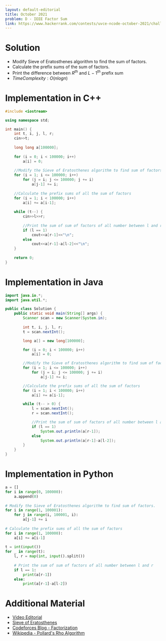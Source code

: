 ```yaml
---
layout: default-editorial
title: October 2021
problem: D - IEEE Factor Sum
link: https://www.hackerrank.com/contests/uvce-ncode-october-2021/challenges/d-ieee-factor-sum
---
```

# Solution

- Modify Sieve of Eratosthenes algorithm to find the sum of factors.
- Calculate the prefix sums of the sum of factors.
- Print the difference between $R^{th}$ and $L-1^{th}$ prefix sum
- $Time Complexity: O(nlogn)$

$$$$

# Implementation in C++

```cpp
#include <iostream>

using namespace std;

int main() {
    int t, i, j, l, r;
    cin>>t;
    
    long long a[100000];
    
    for (i = 0; i < 100000; i++)
        a[i] = 0;
    
    //Modify the Sieve of Eratosthenes algorithm to find sum of factors.
    for (i = 1; i <= 100000; i++)
        for (j = i; j <= 100000; j += i)
            a[j-1] += i;
    
    //Calculate the prefix sums of all the sum of factors
    for (i = 1; i < 100000; i++)
        a[i] += a[i-1];
    
    while (t--) {
        cin>>l>>r;
        
        //Print the sum of sum of factors of all number between l and r
        if (l == 1)
            cout<<a[r-1]<<"\n";
        else
            cout<<a[r-1]-a[l-2]<<"\n";
    }
    
    return 0;
}
```

$$$$

# Implementation in Java

```java
import java.io.*;
import java.util.*;

public class Solution {
    public static void main(String[] args) {
        Scanner scan = new Scanner(System.in);
        
        int t, i, j, l, r;
        t = scan.nextInt();

        long a[] = new long[100000];

        for (i = 0; i < 100000; i++)
            a[i] = 0;

        //Modify the Sieve of Eratosthenes algorithm to find sum of factors.
        for (i = 1; i <= 100000; i++)
            for (j = i; j <= 100000; j += i)
                a[j-1] += i;

        //Calculate the prefix sums of all the sum of factors
        for (i = 1; i < 100000; i++)
            a[i] += a[i-1];

        while (t-- > 0) {
            l = scan.nextInt();
            r = scan.nextInt();

            //Print the sum of sum of factors of all number between l and r
            if (l == 1)
                System.out.println(a[r-1]);
            else
                System.out.println(a[r-1]-a[l-2]);
        }
    }
}
```

$$$$

# Implementation in Python

```python
a = []
for i in range(0, 100000):
    a.append(0)
    
# Modify the Sieve of Eratosthenes algorithm to find sum of factors.
for i in range(1, 100001):
    for j in range(i, 100001, i):
        a[j-1] += i
        
# Calculate the prefix sums of all the sum of factors
for i in range(1, 100000):
    a[i] += a[i-1]
    
t = int(input())
for _ in range(t):
    l, r = map(int, input().split())
    
    # Print the sum of sum of factors of all number between l and r
    if l == 1:
        print(a[r-1])
    else:
        print(a[r-1]-a[l-2])
```

$$$$

# Additional Material

- [Video Editorial](https://www.youtube.com/watch?v=7-u1s0KuC5E)
- [Sieve of Eratosthenes](https://cp-algorithms.com/algebra/sieve-of-eratosthenes.html)
- [Codeforces Blog - Factorization](https://codeforces.com/blog/entry/19946)
- [Wikipedia - Pollard's Rho Algorithm](https://en.wikipedia.org/wiki/Pollard%27s_rho_algorithm)

